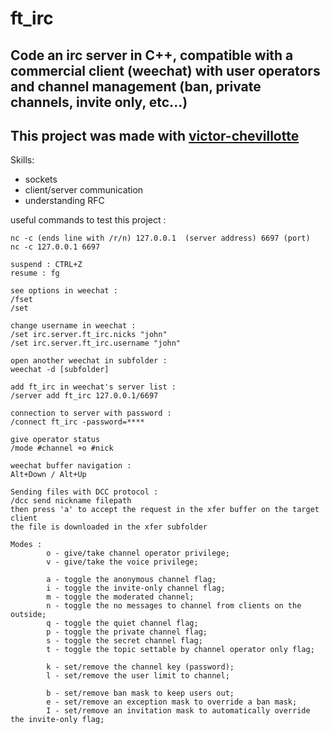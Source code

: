 # ft_irc

## Code an irc server in C++, compatible with a commercial client (weechat) with user operators and channel management (ban, private channels, invite only, etc...)
## This project was made with [victor-chevillotte](https://github.com/victor-chevillotte)


Skills:
* sockets
* client/server communication
* understanding RFC



useful commands to test this project :

```
nc -c (ends line with /r/n) 127.0.0.1  (server address) 6697 (port)
nc -c 127.0.0.1 6697

suspend : CTRL+Z
resume : fg

see options in weechat :
/fset
/set

change username in weechat :
/set irc.server.ft_irc.nicks "john"
/set irc.server.ft_irc.username "john"

open another weechat in subfolder :
weechat -d [subfolder]

add ft_irc in weechat's server list :
/server add ft_irc 127.0.0.1/6697

connection to server with password :
/connect ft_irc -password=****

give operator status
/mode #channel +o #nick

weechat buffer navigation :
Alt+Down / Alt+Up

Sending files with DCC protocol :
/dcc send nickname filepath 
then press 'a' to accept the request in the xfer buffer on the target client
the file is downloaded in the xfer subfolder

Modes :
        o - give/take channel operator privilege;
        v - give/take the voice privilege;

        a - toggle the anonymous channel flag;
        i - toggle the invite-only channel flag;
        m - toggle the moderated channel;
        n - toggle the no messages to channel from clients on the outside;
        q - toggle the quiet channel flag;
        p - toggle the private channel flag;
        s - toggle the secret channel flag;
        t - toggle the topic settable by channel operator only flag;

        k - set/remove the channel key (password);
        l - set/remove the user limit to channel;

        b - set/remove ban mask to keep users out;
        e - set/remove an exception mask to override a ban mask;
        I - set/remove an invitation mask to automatically override the invite-only flag;
```
